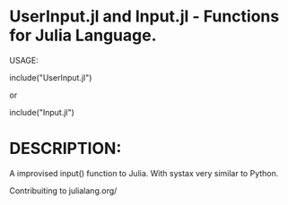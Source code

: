 # UserInput.jl and Input.jl - Functions for Julia Language. 

USAGE:

include("UserInput.jl")

or

include("Input.jl") 

# DESCRIPTION:

A improvised input() function to Julia. With systax very similar to Python. 



Contribuiting to julialang.org/ 

